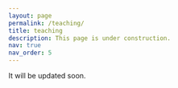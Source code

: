```yaml
---
layout: page
permalink: /teaching/
title: teaching
description: This page is under construction.
nav: true
nav_order: 5
---
```

It will be updated soon.
